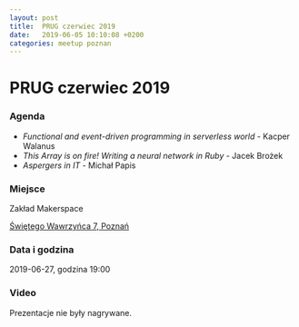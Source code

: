 ```yaml
---
layout: post
title:  PRUG czerwiec 2019
date:   2019-06-05 10:10:08 +0200
categories: meetup poznan
---
```

# PRUG czerwiec 2019

### Agenda

- _Functional and event-driven programming in serverless world_ - Kacper Walanus
- _This Array is on fire! Writing a neural network in Ruby_ - Jacek Brożek
- _Aspergers in IT_ - Michał Papis

### Miejsce

Zakład Makerspace

[Świętego Wawrzyńca 7, Poznań](https://maps.google.com/?q=52.417633056640625,16.904251098632812)


### Data i godzina

2019-06-27, godzina 19:00

### Video

Prezentacje nie były nagrywane.
